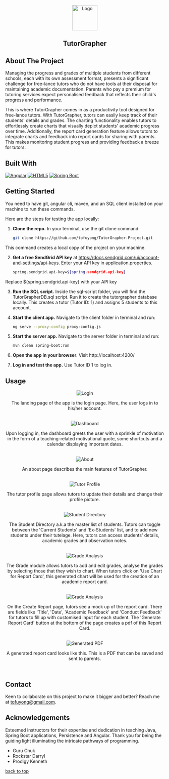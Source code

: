 <a id="readme-top"></a>

<div align="center">
    <img src="images/tutorgrapher.png" alt="Logo" width="80" height="80">
    <h2 align="center">TutorGrapher</h2>
</div>

## About The Project
<p>
  Managing the progress and grades of multiple students from different schools, each with its own assessment format, presents a significant challenge for free-lance tutors who do not have tools at their disposal for maintaining academic documentation. Parents who pay a premium for tutoring services expect personalised feedback that reflects their child's progress and performance.
</p>
<p>
  This is where TutorGrapher comes in as a productivity tool designed for free-lance tutors. With TutorGrapher, tutors can easily keep track of their students' details and grades. The charting functionality enables tutors to effortlessly create charts that visually depict students' academic progress over time. Additionally, the report card generation feature allows tutors to integrate charts and feedback into report cards for sharing with parents. This makes monitoring student progress and providing feedback a breeze for tutors. 
</p>

## Built With
[![Angular](./images/Angular.svg)](https://angular.io/)
[![HTML5](./images/html5.svg)](https://developer.mozilla.org/en-US/docs/Web/Guide/HTML/HTML5)
[![Spring Boot](./images/springboot.svg)](https://spring.io/projects/spring-boot)

## Getting Started
You need to have git, angular cli, maven, and an SQL client installed on your machine to run these commands.

Here are the steps for testing the app locally:
1. **Clone the repo.** In your terminal, use the git clone command:
      ```sh
      git clone https://github.com/tofuyong/TutorGrapher-Project.git
      ```
This command creates a local copy of the project on your machine.

2. **Get a free SendGrid API key** at https://docs.sendgrid.com/ui/account-and-settings/api-keys. Enter your API key in application.properties. 
      ```sh
      spring.sendgrid.api-key=${spring.sendgrid.api-key}
      ```
  Replace ${spring.sendgrid.api-key} with your API key

3. **Run the SQL script.** Inside the sql-script folder, you will find the TutorGrapherDB.sql script. Run it to create the tutorgrapher database locally. This creates a tutor (Tutor ID: 1) and assigns 5 students to this account.

4. **Start the client app.** Navigate to the client folder in terminal and run:
      ```sh
      ng serve --proxy-config proxy-config.js
      ```

5. **Start the server app.** Navigate to the server folder in terminal and run:
      ```sh
      mvn clean spring-boot:run
      ```
  
6. **Open the app in your browser**. Visit http://localhost:4200/

7. **Log in and test the app.** Use Tutor ID 1 to log in.

## Usage
<div align="center">
  <img src="images/10 Login.png" alt="Login">
  <p>The landing page of the app is the login page. Here, the user logs in to his/her account.</p>

  <br>

  <img src="images/11 Dashboard.png" alt="Dashboard"> 
  <p>Upon logging in, the dashboard greets the user with a sprinkle of motivation in the form of a teaching-related motivational quote, some shortcuts and a calendar displaying important dates.</p>

  <br>

  <img src="images/18 About.png" alt="About"> 
  <p>An about page describes the main features of TutorGrapher.</p>

  <br>

  <img src="images/12 Tutor Profile.png" alt="Tutor Profile"> 
  <p>The tutor profile page allows tutors to update their details and change their profile picture.</p>

  <br>

  <img src="images/13 Student Directory.png" alt="Student Directory"> 
  <p>The Student Directory a.k.a the master list of students. Tutors can toggle between the 'Current Students' and 'Ex-Students' list, and to add new students under their tutelage. Here, tutors can access students' details, academic grades and observation notes.</p>

  <br>

  <img src="images/14 Grade Analysis.png" alt="Grade Analysis"> 
  <p>The Grade module allows tutors to add and edit grades, analyse the grades by selecting those that they wish to chart. When tutors click on 'Use Chart for Report Card', this generated chart will be used for the creation of an academic report card.</p>

  <br>

  <img src="images/15 Create Report.png" alt="Grade Analysis"> 
  <p>On the Create Report page, tutors see a mock up of the report card. There are fields like 'Title', 'Date', 'Academic Feedback' and 'Conduct Feedback' for tutors to fill up with customised input for each student. The 'Generate Report Card' button at the bottom of the page creates a pdf of this Report Card.</p>

  <br>

  <img src="images/16 Generated PDF.png" alt="Generated PDF"> 
  <p>A generated report card looks like this. This is a PDF that can be saved and sent to parents.</p>

  <br>
</div>


## Contact
Keen to collaborate on this project to make it bigger and better? Reach me at tofuyong@gmail.com.

## Acknowledgements 
Esteemed instructors for their expertise and dedication in teaching Java, Spring Boot applications, Persistence and Angular. Thank you for being the guiding light illuminating the intricate pathways of programming.
* Guru Chuk
* Rockstar Darryl
* Prodigy Kenneth

[back to top](#readme-top)